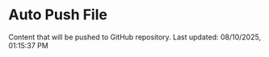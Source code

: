 # Auto Push File

Content that will be pushed to GitHub repository.
Last updated: 08/10/2025, 01:15:37 PM